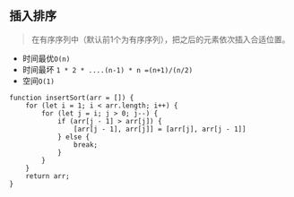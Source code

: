 ## 插入排序
> 在有序序列中（默认前1个为有序序列），把之后的元素依次插入合适位置。

* 时间最优`O(n)`
* 时间最坏 `1 * 2 * ....(n-1) * n =(n+1)/(n/2)`
* 空间`O(1)`

```
function insertSort(arr = []) {
    for (let i = 1; i < arr.length; i++) {
        for (let j = i; j > 0; j--) {
            if (arr[j - 1] > arr[j]) {
                [arr[j - 1], arr[j]] = [arr[j], arr[j - 1]]
            } else {
                break;
            }
        }
    }
    return arr;
}
```
